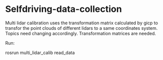 # Selfdriving-data-collection

Multi lidar calibration uses the transformation matrix calculated by gicp to transfor the point clouds of different lidars to a same coordinates system. Topics need changing accordingly. Transformation matrices are needed.

Run:

rosrun multi_lidar_calib read_data  
